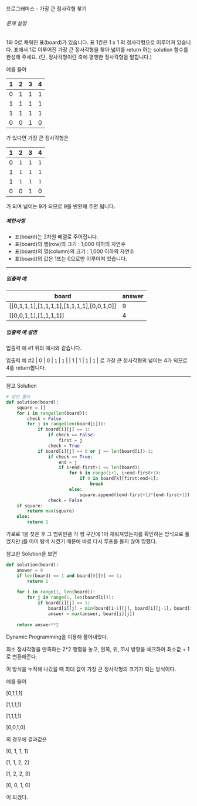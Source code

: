 프로그래머스 - 가장 큰 정사각형 찾기

###### 문제 설명

1와 0로 채워진 표(board)가 있습니다. 표 1칸은 1 x 1 의 정사각형으로 이루어져 있습니다. 표에서 1로 이루어진 가장 큰 정사각형을 찾아 넓이를 return 하는 solution 함수를 완성해 주세요. (단, 정사각형이란 축에 평행한 정사각형을 말합니다.)

예를 들어

|  1   |  2   |  3   |  4   |
| :--: | :--: | :--: | :--: |
|  0   |  1   |  1   |  1   |
|  1   |  1   |  1   |  1   |
|  1   |  1   |  1   |  1   |
|  0   |  0   |  1   |  0   |

가 있다면 가장 큰 정사각형은

|  1   |  2   |  3   |  4   |
| :--: | :--: | :--: | :--: |
|  0   | `1`  | `1`  | `1`  |
|  1   | `1`  | `1`  | `1`  |
|  1   | `1`  | `1`  | `1`  |
|  0   |  0   |  1   |  0   |

가 되며 넓이는 9가 되므로 9를 반환해 주면 됩니다.

##### 제한사항

- 표(board)는 2차원 배열로 주어집니다.
- 표(board)의 행(row)의 크기 : 1,000 이하의 자연수
- 표(board)의 열(column)의 크기 : 1,000 이하의 자연수
- 표(board)의 값은 1또는 0으로만 이루어져 있습니다.

------

##### 입출력 예

| board                                     | answer |
| ----------------------------------------- | ------ |
| [[0,1,1,1],[1,1,1,1],[1,1,1,1],[0,0,1,0]] | 9      |
| [[0,0,1,1],[1,1,1,1]]                     | 4      |

##### 입출력 예 설명

입출력 예 #1
위의 예시와 같습니다.

입출력 예 #2
| 0 | 0 | `1` | `1` |
| 1 | 1 | `1` | `1` |
로 가장 큰 정사각형의 넓이는 4가 되므로 4를 return합니다.

---

참고 Solution

```python
# 망한 풀이
def solution(board):
    square = []
    for i in range(len(board)):
        check = False
        for j in range(len(board[i])):
            if board[i][j] == 1:
                if check == False:
                    first = j
                check = True
            if board[i][j] == 0 or j == len(board[i])-1:
                if check == True:
                    end = j
                    if i+end-first+1 <= len(board):
                        for k in range(i+1, i+end-first+1):
                            if 0 in board[k][first:end+1]:
                                break
                        else:
                            square.append((end-first+1)*(end-first+1))
                check = False
    if square:
        return max(square)
    else:
        return 1
```

가로로 1을 찾은 후 그 범위만큼 각 행 구간에 1이 채워져있는지를 확인하는 방식으로 풀었지만 j를 이미 탐색 시켰기 때문에 바로 다시 루프를 돌지 않아 망했다.

참고한 Solution을 보면

```python
def solution(board):
    answer = 0
    if len(board) == 1 and board[0][0] == 1:
        return 1
    
    for i in range(1, len(board)):
        for j in range(1, len(board[i])):
            if board[i][j] == 1:
                board[i][j] = min(board[i-1][j], board[i][j-1], board[i-1][j-1]) + 1
                answer = max(answer, board[i][j])
    
    return answer**2
```

Dynamic Programming을 이용해 풀어내었다.

최소 정사각형을 만족하는 2*2 행렬을 놓고, 왼쪽, 위, 11시 방향을 체크하여 최소값 + 1로 변환해준다.

이 방식을 누적해 나갔을 때 최대 값이 가장 큰 정사각형의 크기가 되는 방식이다.

예를 들어 

[0,1,1,1]

[1,1,1,1]

[1,1,1,1]

[0,0,1,0]

의 경우에 결과값은

[0, 1, 1, 1]

[1, 1, 2, 2]

[1, 2, 2, 3]

[0, 0, 1, 0]

 이 되겠다.

